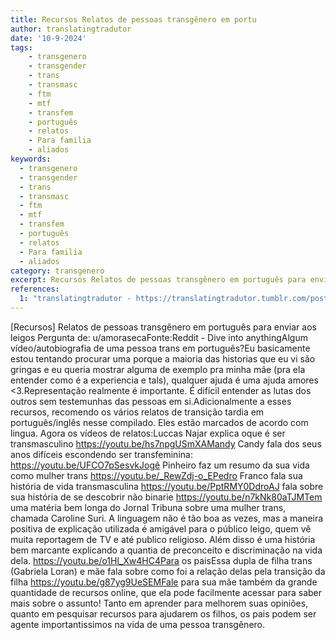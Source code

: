 ```yaml
---
title: Recursos Relatos de pessoas transgênero em portu
author: translatingtradutor
date: '10-9-2024'
tags:
    - transgenero
    - transgender
    - trans
    - transmasc
    - ftm
    - mtf
    - transfem
    - português
    - relatos
    - Para familia
    - aliados
keywords:
  - transgenero
  - transgender
  - trans
  - transmasc
  - ftm
  - mtf
  - transfem
  - português
  - relatos
  - Para familia
  - aliados
category: transgenero
excerpt: Recursos Relatos de pessoas transgênero em português para enviar aos leigos Pergunta de u/amorasecaFonteReddit - Dive into anythingAlgum vídeo/aut...
references:
  1: "translatingtradutor - https://translatingtradutor.tumblr.com/post/761243806270111744/recursos-relatos-de-pessoas-transg%C3%AAnero-em"
---
```


[Recursos] Relatos de pessoas transgênero em português para enviar aos leigos Pergunta de: u/amorasecaFonte:Reddit - Dive into anythingAlgum vídeo/autobiografia de uma pessoa trans em português?Eu basicamente estou tentando procurar uma porque a maioria das historias que eu vi são gringas e eu queria mostrar alguma de exemplo pra minha mãe (pra ela entender como é a experiencia e tals), qualquer ajuda é uma ajuda amores <3.Representação realmente é importante. É difícil entender as lutas dos outros sem testemunhas das pessoas em si.Adicionalmente a esses recursos, recomendo os vários relatos de transição tardia em português/inglês nesse compilado. Eles estão marcados de acordo com lingua. Agora os vídeos de relatos:Luccas Najar explica oque é ser transmasculino https://youtu.be/hs7npgUSmXAMandy Candy fala dos seus anos difíceis escondendo ser transfeminina: https://youtu.be/UFCO7pSesvkJogê Pinheiro faz um resumo da sua vida como mulher trans https://youtu.be/_RewZdj-o_EPedro Franco fala sua história de vida transmasculina https://youtu.be/PptRMY0DdroAJ fala sobre sua história de se descobrir não binarie https://youtu.be/n7kNk80aTJMTem uma matéria bem longa do Jornal Tribuna sobre uma mulher trans, chamada Caroline Suri. A linguagem não é tão boa as vezes, mas a maneira positiva de explicação utilizada é amigável para o público leigo, quem vê muita reportagem de TV e até publico religioso. Além disso é uma história bem marcante explicando a quantia de preconceito e discriminação na vida dela. https://youtu.be/o1Hl_Xw4HC4Para os paisEssa dupla de filha trans (Gabriela Loran) e mãe fala sobre como foi a relação delas pela transição da filha https://youtu.be/g87yg9UeSEMFale para sua mãe também da grande quantidade de recursos online, que ela pode facilmente acessar para saber mais sobre o assunto! Tanto em aprender para melhorem suas opiniões, quanto em pesquisar recursos para ajudarem os filhos, os pais podem ser agente importantissimos na vida de uma pessoa transgênero.